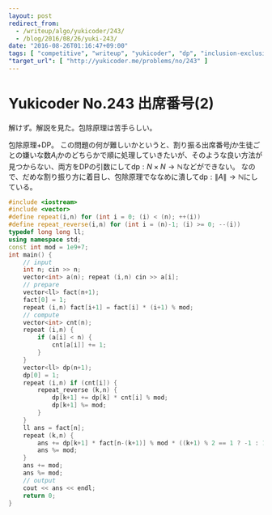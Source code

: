 ```yaml
---
layout: post
redirect_from:
  - /writeup/algo/yukicoder/243/
  - /blog/2016/08/26/yuki-243/
date: "2016-08-26T01:16:47+09:00"
tags: [ "competitive", "writeup", "yukicoder", "dp", "inclusion-exclusion-principle" ]
"target_url": [ "http://yukicoder.me/problems/no/243" ]
---
```


# Yukicoder No.243 出席番号(2)

解けず。解説を見た。包除原理は苦手らしい。

包除原理+DP。
この問題の何が難しいかというと、割り振る出席番号$j$か生徒ごとの嫌いな数$A_i$かのどちらかで順に処理していきたいが、そのような良い方法が見つからない、両方をDPの引数にして$\mathrm{dp} : N \times N \to \mathbb{N}$などができない。
なので、だめな割り振り方に着目し、包除原理でななめに潰して$\mathrm{dp} : \|A\| \to \mathbb{N}$にしている。


``` c++
#include <iostream>
#include <vector>
#define repeat(i,n) for (int i = 0; (i) < (n); ++(i))
#define repeat_reverse(i,n) for (int i = (n)-1; (i) >= 0; --(i))
typedef long long ll;
using namespace std;
const int mod = 1e9+7;
int main() {
    // input
    int n; cin >> n;
    vector<int> a(n); repeat (i,n) cin >> a[i];
    // prepare
    vector<ll> fact(n+1);
    fact[0] = 1;
    repeat (i,n) fact[i+1] = fact[i] * (i+1) % mod;
    // compute
    vector<int> cnt(n);
    repeat (i,n) {
        if (a[i] < n) {
            cnt[a[i]] += 1;
        }
    }
    vector<ll> dp(n+1);
    dp[0] = 1;
    repeat (i,n) if (cnt[i]) {
        repeat_reverse (k,n) {
            dp[k+1] += dp[k] * cnt[i] % mod;
            dp[k+1] %= mod;
        }
    }
    ll ans = fact[n];
    repeat (k,n) {
        ans += dp[k+1] * fact[n-(k+1)] % mod * ((k+1) % 2 == 1 ? -1 : 1) % mod;
        ans %= mod;
    }
    ans += mod;
    ans %= mod;
    // output
    cout << ans << endl;
    return 0;
}
```
